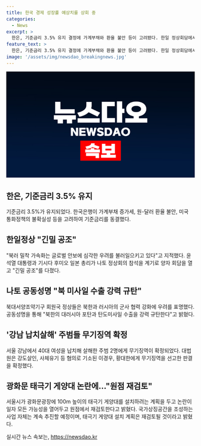 ```yaml
---
title: 한국 경제 성장률 예상치를 상회 중
categories:
  - News
excerpt: >
  한은, 기준금리 3.5% 유지 결정에 가계부채와 환율 불안 등이 고려됐다. 한일 정상회담에서 북러의 활동 우려 표명. 나토 공동성명으로 북한과 러시아의 군사 협력 우려 강조. 강남 납치살해 주범에게 무기징역 확정. 광화문 태극기 게양대 계획 논란에 서울시 재검토 공언.
feature_text: >
  한은, 기준금리 3.5% 유지 결정에 가계부채와 환율 불안 등이 고려됐다. 한일 정상회담에서 북러의 활동 우려 표명. 나토 공동성명으로 북한과 러시아의 군사 협력 우려 강조. 강남 납치살해 주범에게 무기징역 확정. 광화문 태극기 게양대 계획 논란에 서울시 재검토 공언.
image: '/assets/img/newsdao_breakingnews.jpg'
---
```


<p><img src="/assets/img/newsdao_breakingnews.jpg" alt="ontimetimes 속보" /></p>

<h2 data-ke-size="size26">한은, 기준금리 3.5% 유지</h2>

<p>기준금리 3.5%가 유지되었다.
한국은행이 가계부채 증가세, 원-달러 환율 불안, 미국 통화정책의 불확실성 등을 고려하여 기준금리를 동결했다.</p>

<h2 data-ke-size="size26">한일정상 "긴밀 공조"</h2>

<p>"북러 밀착 가속화는 글로벌 안보에 심각한 우려를 불러일으키고 있다"고 지적했다.
윤석열 대통령과 기시다 후미오 일본 총리가 나토 정상회의 참석을 계기로 양자 회담을 열고 "긴밀 공조"를 다졌다.</p>

<h2 data-ke-size="size26">나토 공동성명 "북 미사일 수출 강력 규탄"</h2>

<p>북대서양조약기구 회원국 정상들은 북한과 러시아의 군사 협력 강화에 우려를 표명했다.
공동성명을 통해 "북한의 대러시아 포탄과 탄도미사일 수출을 강력 규탄한다"고 밝혔다.</p>

<h2 data-ke-size="size26">'강남 납치살해' 주범들 무기징역 확정</h2>

<p>서울 강남에서 40대 여성을 납치해 살해한 주범 2명에게 무기징역이 확정되었다.
대법원은 강도살인, 사체유기 등 혐의로 기소된 이경우, 황대한에게 무기징역을 선고한 판결을 확정했다.</p>

<h2 data-ke-size="size26">광화문 태극기 게양대 논란에…"원점 재검토"</h2>

<p>서울시가 광화문광장에 100m 높이의 태극기 게양대를 설치하려는 계획을 두고 논란이 일자 모든 가능성을 열어두고 원점에서 재검토한다고 밝혔다.
국가상징공간을 조성하는 사업 자체는 계속 추진할 예정이며, 태극기 게양대 설치 계획은 재검토될 것이라고 밝혔다.</p>
실시간 뉴스 속보는, <a href="https://newsdao.kr" rel="dofollow">https://newsdao.kr</a>


